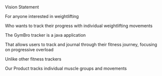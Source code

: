 Vision Statement 

For anyone interested in weightlifting 

Who wants to track their progress with individual weightlifting movements 

The GymBro tracker is a java application  

That allows users to track and journal through their fitness journey, focusing on progressive overload 

Unlike other fitness trackers  

Our Product tracks individual muscle groups and movements 
